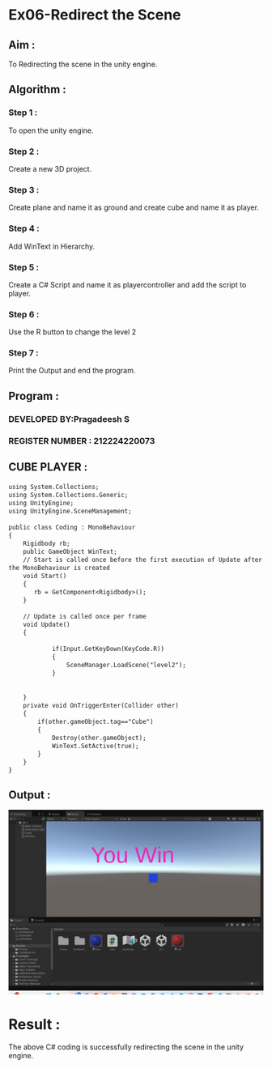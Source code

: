 # Ex06-Redirect the Scene

## Aim :

To Redirecting the scene in the unity engine.

## Algorithm :

### Step 1 :

To open the unity engine.

### Step 2 :

Create a new 3D project.

### Step 3 :

Create plane and name it as ground and create cube and name it as player.

### Step 4 :

Add WinText in Hierarchy.

### Step 5 :

Create a C# Script and name it as playercontroller and add the script to player.

### Step 6 :

Use the R button to change the level 2

### Step 7 :

Print the Output and end the program.

## Program :

### DEVELOPED BY:Pragadeesh S
### REGISTER NUMBER : 212224220073

## CUBE PLAYER :

```
using System.Collections;
using System.Collections.Generic;
using UnityEngine;
using UnityEngine.SceneManagement;

public class Coding : MonoBehaviour
{
    Rigidbody rb;
    public GameObject WinText;
    // Start is called once before the first execution of Update after the MonoBehaviour is created
    void Start()
    {
       rb = GetComponent<Rigidbody>(); 
    }

    // Update is called once per frame
    void Update()
    {
        
            if(Input.GetKeyDown(KeyCode.R))
            {
                SceneManager.LoadScene("level2");
            }
        
        
    }
    private void OnTriggerEnter(Collider other)
    {
        if(other.gameObject.tag=="Cube")
        {
            Destroy(other.gameObject);
            WinText.SetActive(true);
        }
    }
}
```
## Output :
![alt text](image.png)

# Result :
          

The above C# coding is successfully redirecting the scene in the unity engine.
